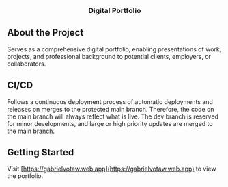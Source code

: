 <a name="readme-top"></a>
<br />
<p align="center">
  <h3 align="center">Digital Portfolio</h3>
</p>

## About the Project

Serves as a comprehensive digital portfolio, enabling presentations of work, projects, and professional background to potential clients, employers, or collaborators.

## CI/CD

Follows a continuous deployment process of automatic deployments and releases on merges to the protected main branch. Therefore, the code on the main branch will always reflect what is live. The dev branch is reserved for minor developments, and large or high priority updates are merged to the main branch. 

## Getting Started

Visit [https://gabrielvotaw.web.app](https://gabrielvotaw.web.app) to view the portfolio.
